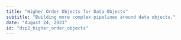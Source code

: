 ```yaml
---
title: "Higher Order Objects for Data Objects"
subtitle: "Building more complex pipelines around data objects."
date: "August 24, 2023"
id: "dsp2_higher_order_objects"
---
```



